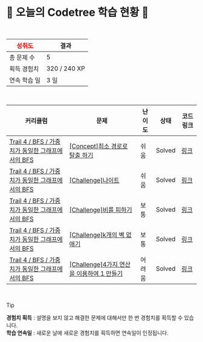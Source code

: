 # 🌲 오늘의 Codetree 학습 현황 🌲

<br />

| <span style="color:red;display:block;text-align:center;"> **성취도**</span> | 결과 |
|---|---|
| 총 문제 수 | 5 |
| 획득 경험치 | 320 / 240 XP |
| 연속 학습 일 | 3 일 |

<br />

|커리큘럼|문제|난이도|상태|코드 링크|
|---|---|---|---|---|
|[Trail 4 / BFS / 가중치가 동일한 그래프에서의 BFS](https://https://en.codetree.ai/trail-info/intermediate-low/)|[[Concept]최소 경로로 탈출 하기](https://https://en.codetree.ai/trails/complete/curated-cards/intro-escape-with-min-distance/)|쉬움|Solved|[링크](https://github.com/yoony97/coding-test/blob/main/250110/%EC%B5%9C%EC%86%8C%20%EA%B2%BD%EB%A1%9C%EB%A1%9C%20%ED%83%88%EC%B6%9C%20%ED%95%98%EA%B8%B0/escape-with-min-distance.py)|
|[Trail 4 / BFS / 가중치가 동일한 그래프에서의 BFS](https://https://en.codetree.ai/trail-info/intermediate-low/)|[[Challenge]나이트](https://https://en.codetree.ai/trails/complete/curated-cards/challenge-knight-movements/)|쉬움|Solved|[링크](https://github.com/yoony97/coding-test/blob/main/250110/%EB%82%98%EC%9D%B4%ED%8A%B8/knight-movements.py)|
|[Trail 4 / BFS / 가중치가 동일한 그래프에서의 BFS](https://https://en.codetree.ai/trail-info/intermediate-low/)|[[Challenge]비를 피하기](https://https://en.codetree.ai/trails/complete/curated-cards/challenge-stay-out-of-rain/)|보통|Solved|[링크](https://github.com/yoony97/coding-test/blob/main/250110/%EB%B9%84%EB%A5%BC%20%ED%94%BC%ED%95%98%EA%B8%B0/stay-out-of-rain.py)|
|[Trail 4 / BFS / 가중치가 동일한 그래프에서의 BFS](https://https://en.codetree.ai/trail-info/intermediate-low/)|[[Challenge]k개의 벽 없애기](https://https://en.codetree.ai/trails/complete/curated-cards/challenge-remove-k-walls/)|보통|Solved|[링크](https://github.com/yoony97/coding-test/blob/main/250110/k%EA%B0%9C%EC%9D%98%20%EB%B2%BD%20%EC%97%86%EC%95%A0%EA%B8%B0/remove-k-walls.py)|
|[Trail 4 / BFS / 가중치가 동일한 그래프에서의 BFS](https://https://en.codetree.ai/trail-info/intermediate-low/)|[[Challenge]4가지 연산을 이용하여 1 만들기](https://https://en.codetree.ai/trails/complete/curated-cards/challenge-make-one-using-four-operations/)|어려움|Solved|[링크](https://github.com/yoony97/coding-test/blob/main/250110/4%EA%B0%80%EC%A7%80%20%EC%97%B0%EC%82%B0%EC%9D%84%20%EC%9D%B4%EC%9A%A9%ED%95%98%EC%97%AC%201%20%EB%A7%8C%EB%93%A4%EA%B8%B0/make-one-using-four-operations.py)|


<br />

> [!TIP]
> **경험치 획득** : 설명을 보지 않고 해결한 문제에 대해서만 한 번 경험치를 획득할 수 있습니다.  
> **학습 연속일** : 새로운 날에 새로운 경험치를 획득하면 연속일이 인정됩니다.

